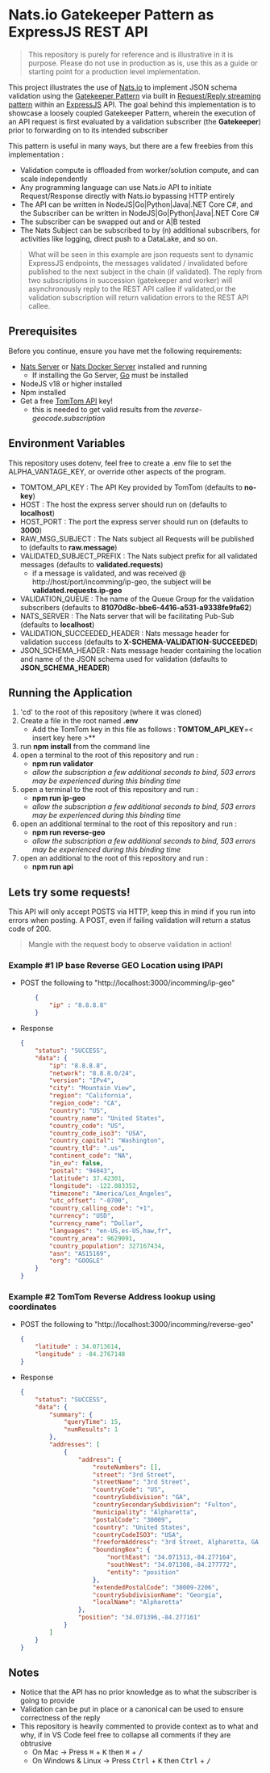 # Nats.io Gatekeeper Pattern as ExpressJS REST API

> This repository is purely for reference and is illustrative in it is purpose. Please do not use in production as is, use this as a guide
or starting point for a production level implementation.


This project illustrates the use of [Nats.io](https://nats.io/) to implement JSON schema validation using the [Gatekeeper Pattern](https://dzone.com/articles/cloud-design-patterns-part-2-the-gatekeeper-securi) via built in [Request/Reply streaming pattern](https://docs.nats.io/nats-concepts/core-nats/reqreply) within an [ExpressJS]() API. The goal behind this implementation is to showcase a loosely coupled Gatekeeper Pattern, wherein the execution of an API request is first evaluated by a validation subscriber (the **Gatekeeper**) prior to forwarding on to its intended subscriber

This pattern is useful in many ways, but there are a few freebies from this implementation :
* Validation compute is offloaded from worker/solution compute, and can scale independently
* Any programming language can use Nats.io API to initiate Request/Response directly with Nats.io bypassing HTTP entirely
* The API can be written in NodeJS|Go|Python|Java|.NET Core C#, and the Subscriber can be written in NodeJS|Go|Python|Java|.NET Core C#
* The subscriber can be swapped out and or A|B tested
* The Nats Subject can be subscribed to by (n) additional subscribers, for activities like logging, direct push to a DataLake, and so on.

> What will be seen in this example are json requests sent to dynamic ExpressJS endpoints, the messages validated / invalidated before published to the next subject in the chain (if validated). The reply from two subscriptions in succession (gatekeeper and worker) will asynchronously reply to the REST API callee if validated,or the validation subscription will return validation errors to the REST API callee.

## Prerequisites

Before you continue, ensure you have met the following requirements:

* [Nats Server](https://docs.nats.io/running-a-nats-service/introduction/installation#downloading-a-release-build) or [Nats Docker Server](https://hub.docker.com/_/nats) installed and running
    * If installing the Go Server, [Go](https://go.dev/doc/install) must be installed
* NodeJS v18 or higher installed
* Npm installed
* Get a free [TomTom API](https://developer.tomtom.com/user/register?destination=/how-to-get-tomtom-api-key) key!
    * this is needed to get valid results from the *reverse-geocode.subscription*

## Environment Variables

This repository uses dotenv, feel free to create a .env file to set the ALPHA_VANTAGE_KEY, or override other aspects of the program.

* TOMTOM_API_KEY : The API Key provided by TomTom (defaults to **no-key**)
* HOST : The host the express server should run on (defaults to **localhost**)
* HOST_PORT : The port the express server should run on (defaults to **3000**)
* RAW_MSG_SUBJECT : The Nats subject all Requests will be published to (defaults to **raw.message**)
* VALIDATED_SUBJECT_PREFIX : The Nats subject prefix for all validated messages (defaults to **validated.requests**)
    * if a message is validated, and was received @ http://host/port/incomming/ip-geo, the subject will be **validated.requests.ip-geo**
* VALIDATION_QUEUE : The name of the Queue Group for the validation subscribers (defaults to **81070d8c-bbe6-4416-a531-a9338fe9fa62**)
* NATS_SERVER : The Nats server that will be facilitating Pub-Sub (defaults to  **localhost**)
* VALIDATION_SUCCEEDED_HEADER : Nats message header for validation success (defaults to **X-SCHEMA-VALIDATION-SUCCEEDED**)
* JSON_SCHEMA_HEADER : Nats message header containing the location and name of the JSON schema used for validation (defaults to **JSON_SCHEMA_HEADER**)

## Running the Application

1) 'cd' to the root of this repository (where it was cloned)
1) Create a file in the root named **.env**
    * Add the TomTom key in this file as follows : **TOMTOM_API_KEY**=< insert key here >**
1) run **npm install** from the command line
1) open a terminal to the root of this repository and run :
    * **npm run validator**
    * _allow the subscription a few additional seconds to bind, 503 errors may be experienced during this binding time_
1) open a terminal to the root of this repository and run :
    * **npm run ip-geo**
    * _allow the subscription a few additional seconds to bind, 503 errors may be experienced during this binding time_
1) open an additional terminal to the root of this repository and run :
    * **npm run reverse-geo**
    * _allow the subscription a few additional seconds to bind, 503 errors may be experienced during this binding time_
1) open an additional to the root of this repository and run :
    * **npm run api**

## Lets try some requests!
This API will only accept POSTS via HTTP, keep this in mind if you run into errors when posting. A POST, even if failing validation will return a status code of 200.

> Mangle with the request body to observe validation in action!

### Example #1 IP base Reverse GEO Location using IPAPI

* POST the following to "http://localhost:3000/incomming/ip-geo"

    ```json
        {
            "ip" : "8.8.8.8"
        }
    ```
* Response
    ```json
    {
        "status": "SUCCESS",
        "data": {
            "ip": "8.8.8.8",
            "network": "8.8.8.0/24",
            "version": "IPv4",
            "city": "Mountain View",
            "region": "California",
            "region_code": "CA",
            "country": "US",
            "country_name": "United States",
            "country_code": "US",
            "country_code_iso3": "USA",
            "country_capital": "Washington",
            "country_tld": ".us",
            "continent_code": "NA",
            "in_eu": false,
            "postal": "94043",
            "latitude": 37.42301,
            "longitude": -122.083352,
            "timezone": "America/Los_Angeles",
            "utc_offset": "-0700",
            "country_calling_code": "+1",
            "currency": "USD",
            "currency_name": "Dollar",
            "languages": "en-US,es-US,haw,fr",
            "country_area": 9629091,
            "country_population": 327167434,
            "asn": "AS15169",
            "org": "GOOGLE"
        }
    }
    ```

### Example #2 TomTom Reverse Address lookup using coordinates

* POST the following to "http://localhost:3000/incomming/reverse-geo"

    ```json
    {
        "latitude" : 34.0713614,
        "longitude" : -84.2767148
    }
    ```
* Response
    ```json
    {
        "status": "SUCCESS",
        "data": {
            "summary": {
                "queryTime": 15,
                "numResults": 1
            },
            "addresses": [
                {
                    "address": {
                        "routeNumbers": [],
                        "street": "3rd Street",
                        "streetName": "3rd Street",
                        "countryCode": "US",
                        "countrySubdivision": "GA",
                        "countrySecondarySubdivision": "Fulton",
                        "municipality": "Alpharetta",
                        "postalCode": "30009",
                        "country": "United States",
                        "countryCodeISO3": "USA",
                        "freeformAddress": "3rd Street, Alpharetta, GA 30009",
                        "boundingBox": {
                            "northEast": "34.071513,-84.277164",
                            "southWest": "34.071308,-84.277772",
                            "entity": "position"
                        },
                        "extendedPostalCode": "30009-2206",
                        "countrySubdivisionName": "Georgia",
                        "localName": "Alpharetta"
                    },
                    "position": "34.071396,-84.277161"
                }
            ]
        }
    }
    ```



## Notes
* Notice that the API has no prior knowledge as to what the subscriber is going to provide
* Validation can be put in place or a canonical can be used to ensure correctness of the reply
* This repository is heavily commented to provide context as to what and why, if in VS Code feel free to collapse all comments if they are obtrusive
    * On Mac -> Press <kbd>&#8984;</kbd> + <kbd>K</kbd> then <kbd>&#8984;</kbd> + <kbd>/</kbd> 
    * On Windows & Linux -> Press <kbd>Ctrl</kbd> + <kbd>K</kbd> then <kbd>Ctrl</kbd> + <kbd>/</kbd> 